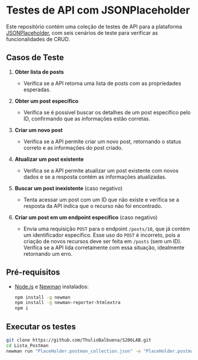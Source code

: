 # Testes de API com JSONPlaceholder

Este repositório contém uma coleção de testes de API para a plataforma [JSONPlaceholder](https://jsonplaceholder.typicode.com/), com seis cenários de teste para verificar as funcionalidades de CRUD.

## Casos de Teste

1. **Obter lista de posts**  
   - Verifica se a API retorna uma lista de posts com as propriedades esperadas.

2. **Obter um post específico**  
   - Verifica se é possível buscar os detalhes de um post específico pelo ID, confirmando que as informações estão corretas.

3. **Criar um novo post**  
   - Verifica se a API permite criar um novo post, retornando o status correto e as informações do post criado.

4. **Atualizar um post existente**  
   - Verifica se a API permite atualizar um post existente com novos dados e se a resposta contém as informações atualizadas.

5. **Buscar um post inexistente** (caso negativo)  
   - Tenta acessar um post com um ID que não existe e verifica se a resposta da API indica que o recurso não foi encontrado.

6. **Criar um post em um endpoint específico** (caso negativo)  
   - Envia uma requisição `POST` para o endpoint `/posts/10`, que já contém um identificador específico. Esse uso do `POST` é incorreto, pois a criação de novos recursos deve ser feita em `/posts` (sem um ID). Verifica se a API lida corretamente com essa situação, idealmente retornando um erro.
   
## Pré-requisitos

- [Node.js](https://nodejs.org/) e [Newman](https://www.npmjs.com/package/newman) instalados:
  ```bash
  npm install -g newman
  npm install -g newman-reporter-htmlextra
  npm i


## Executar os testes
  ```bash
  git clone https://github.com/ThulioBalbuena/S206LAB.git
  cd Lista_Postman
  newman run "PlaceHolder.postman_collection.json" -e "PlaceHolder.postman_environment.json" -r htmlextra